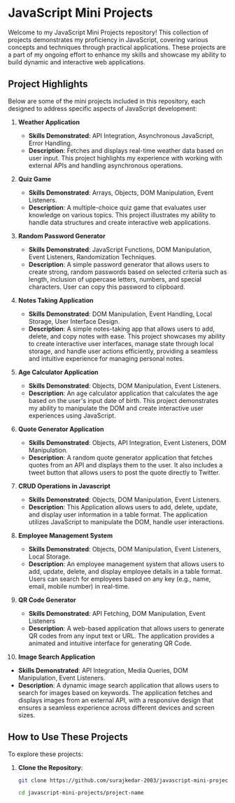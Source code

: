﻿# JavaScript Mini Projects

Welcome to my JavaScript Mini Projects repository! This collection of projects demonstrates my proficiency in JavaScript, covering various concepts and techniques through practical applications. These projects are a part of my ongoing effort to enhance my skills and showcase my ability to build dynamic and interactive web applications.


## Project Highlights

Below are some of the mini projects included in this repository, each designed to address specific aspects of JavaScript development:


1. **Weather Application**
   - **Skills Demonstrated**: API Integration, Asynchronous JavaScript, Error Handling.
   - **Description**: Fetches and displays real-time weather data based on user input. This project highlights my experience with working with external APIs and handling asynchronous operations.


2. **Quiz Game**
   - **Skills Demonstrated**: Arrays, Objects, DOM Manipulation, Event Listeners.
   - **Description**: A multiple-choice quiz game that evaluates user knowledge on various topics. This project illustrates my ability to handle data structures and create interactive web applications.

3. **Random Password Generator** 
   - **Skills Demonstrated**: JavaScript Functions, DOM Manipulation, Event Listeners, Randomization Techniques.
   - **Description**: A simple password generator that allows users to create strong, random passwords based on selected criteria such as length, inclusion of uppercase letters, numbers, and special characters. User can copy this password to clipboard.

4. **Notes Taking Application**
   - **Skills Demonstrated**: DOM Manipulation, Event Handling, Local Storage, User Interface Design.
   - **Description**: A simple notes-taking app that allows users to add, delete, and copy notes with ease. This project showcases my ability to create interactive user interfaces, manage state through local storage, and handle user actions efficiently, providing a seamless and intuitive experience for managing personal notes.

5. **Age Calculator Application**
   - **Skills Demonstrated**: Objects, DOM Manipulation, Event Listeners.
   - **Description**: An age calculator application that calculates the age based on the user's input date of birth. This project demonstrates my ability to manipulate the DOM and create interactive user experiences using JavaScript.

6. **Quote Generator Application**
   - **Skills Demonstrated**: Objects, API Integration, Event Listeners, DOM Manipulation.
   - **Description**: A random quote generator application that fetches quotes from an API and displays them to the user. It also includes a tweet button that allows users to post the quote directly to Twitter.

7. **CRUD Operations in Javascript**
   - **Skills Demonstrated**: Objects, DOM Manipulation, Event Listeners.
   - **Description**: This Application allows users to add, delete, update, and display user information in a table format. The application utilizes JavaScript to manipulate the DOM, handle user interactions.

8. **Employee Management System**
   - **Skills Demonstrated**: Objects, DOM Manipulation, Event Listeners, Local Storage.
   - **Description**: An employee management system that allows users to add, update, delete, and display employee details in a table format. Users can search for employees based on any key (e.g., name, email, mobile number) in real-time.

9. **QR Code Generator**
   - **Skills Demonstrated**: API Fetching, DOM Manipulation, Event Listeners
   - **Description**: A web-based application that allows users to generate QR codes from any input text or URL. The application provides a animated and intuitive interface for generating QR Code.

10. **Image Search Application**
   - **Skills Demonstrated**: API Integration, Media Queries, DOM Manipulation, Event Listeners.
   - **Description**: A dynamic image search application that allows users to search for images based on keywords. The application fetches and displays images from an external API, with a responsive design that ensures a seamless experience across different devices and screen sizes.


   
## How to Use These Projects

To explore these projects:

1. **Clone the Repository**:
   ```bash
   git clone https://github.com/surajkedar-2003/javascript-mini-projects.git

   cd javascript-mini-projects/project-name
